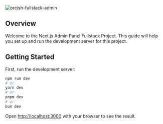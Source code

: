 ![orcish-fullstack-admin](https://github.com/TheOrcDev/orcish-fullstack-admin/assets/7549148/33e3a311-c595-4b2b-8a74-eee3ac8331e0)

## Overview
Welcome to the Next.js Admin Panel Fullstack Project. This guide will help you set up and run the development server for this project.

## Getting Started

First, run the development server:

```bash
npm run dev
# or
yarn dev
# or
pnpm dev
# or
bun dev
```

Open [http://localhost:3000](http://localhost:3000) with your browser to see the result.
